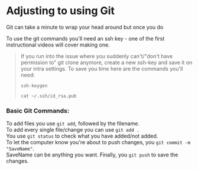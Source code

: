# Adjusting to using Git

Git can take a minute to wrap your head around but once you do

To use the git commands you'll need an ssh key - one of the first instructional videos will cover making one.
<br />
> If you run into the issue where you suddenly can't/"don't have permission to" git clone anymore, create a new ssh-key and save it on your intra settings. To save you time here are the commands you'll need:
> ```
> ssh-keygen
> ```
> ```
> cat ~/.ssh/id_rsa.pub
> ```

### Basic Git Commands:
To add files you use ```git add```, followed by the filename.<br />
To add every single file/change you can use ```git add .```<br />
You use ```git status``` to check what you have added/not added.<br />
To let the computer know you're about to push changes, you ```git commit -m "SaveName"```.<br />
SaveName can be anything you want. Finally, you ```git push``` to save the changes.
